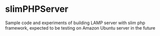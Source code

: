 # slimPHPServer
Sample code and experiments of building LAMP server with slim php framework, expected to be testing on Amazon Ubuntu server in the future
